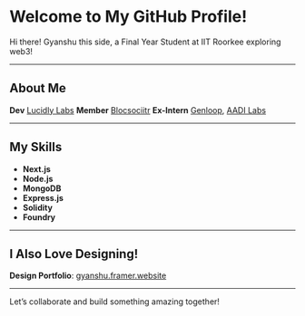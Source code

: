 # Welcome to My GitHub Profile!

Hi there! Gyanshu this side, a Final Year Student at IIT Roorkee exploring web3!

---

## About Me

**Dev** [Lucidly Labs](https://github.com/lucidlylabs)
**Member** [Blocsociitr](https://github.com/BlocSoc-iitr)
**Ex-Intern** [Genloop](https://github.com/genloop), [AADI Labs](https://bitbucket.org/rrpadhy/workspace/overview/)  

---

## My Skills

- **Next.js** 
- **Node.js**   
- **MongoDB**  
- **Express.js**  
- **Solidity**
- **Foundry**    

---

## I Also Love Designing!

**Design Portfolio**: [gyanshu.framer.website](https://gyanshu.framer.website/)

---

Let’s collaborate and build something amazing together!
